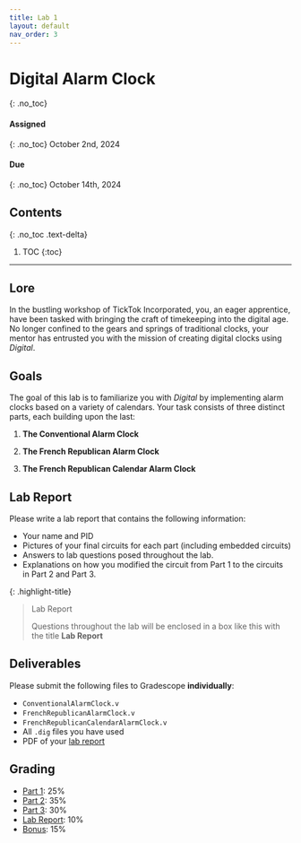 ```yaml
---
title: Lab 1
layout: default
nav_order: 3
---
```


# Digital Alarm Clock
{: .no_toc}

#### Assigned
{: .no_toc}
October 2nd, 2024

#### Due
{: .no_toc}
October 14th, 2024

## Contents
{: .no_toc .text-delta}

1. TOC
{:toc}

---

## Lore

In the bustling workshop of TickTok Incorporated, you, an eager apprentice, have been tasked with bringing the craft of timekeeping into the digital age.
No longer confined to the gears and springs of traditional clocks, your mentor has entrusted you with the mission of creating digital clocks using *Digital*.

## Goals
The goal of this lab is to familiarize you with *Digital* by implementing alarm clocks based on a variety of calendars.
Your task consists of three distinct parts, each building upon the last:

1. **The Conventional Alarm Clock**

2. **The French Republican Alarm Clock**

3. **The French Republican Calendar Alarm Clock**

## Lab Report

Please write a lab report that contains the following information:
- Your name and PID
- Pictures of your final circuits for each part (including embedded circuits)
- Answers to lab questions posed throughout the lab.
- Explanations on how you modified the circuit from Part 1 to the circuits in Part 2 and Part 3.

{: .highlight-title}
> Lab Report
>
> Questions throughout the lab will be enclosed in a box like this with the title **Lab Report**

## Deliverables

Please submit the following files to Gradescope **individually**:

- `ConventionalAlarmClock.v`
- `FrenchRepublicanAlarmClock.v`
- `FrenchRepublicanCalendarAlarmClock.v`
- All `.dig` files you have used 
- PDF of your [lab report](#lab-report)

## Grading

* [Part 1](https://cse140l.github.io/fa24-labs/docs/lab1/part1): 25%
* [Part 2](https://cse140l.github.io/fa24-labs/docs/lab1/part2): 35%
* [Part 3](https://cse140l.github.io/fa24-labs/docs/lab1/part3): 30%
* [Lab Report](#lab-report): 10%
* [Bonus](https://cse140l.github.io/fa24-labs/docs/lab1/part3/complementary_days): 15%
